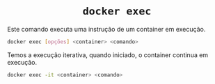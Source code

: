 <h1 align="center"><code>docker exec</code></h1>

Este comando executa uma instrução de um container em execução.

```bash
docker exec [opções] <container> <comando>
```

Temos a execução iterativa, quando iniciado, o container continua em execução.

```bash
docker exec -it <container> <comando>
```
